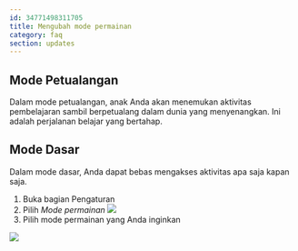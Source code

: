 ```yaml
---
id: 34771498311705
title: Mengubah mode permainan
category: faq
section: updates
---
```


## Mode Petualangan
Dalam mode petualangan, anak Anda akan menemukan aktivitas pembelajaran sambil berpetualang dalam dunia yang menyenangkan. Ini adalah perjalanan belajar yang bertahap.

## Mode Dasar  
Dalam mode dasar, Anda dapat bebas mengakses aktivitas apa saja kapan saja.

1. Buka bagian Pengaturan
2. Pilih _Mode permainan_
![](https://help.studycat.com/hc/article_attachments/34771475427225)
3. Pilih mode permainan yang Anda inginkan

![](https://help.studycat.com/hc/article_attachments/34771498307353)

